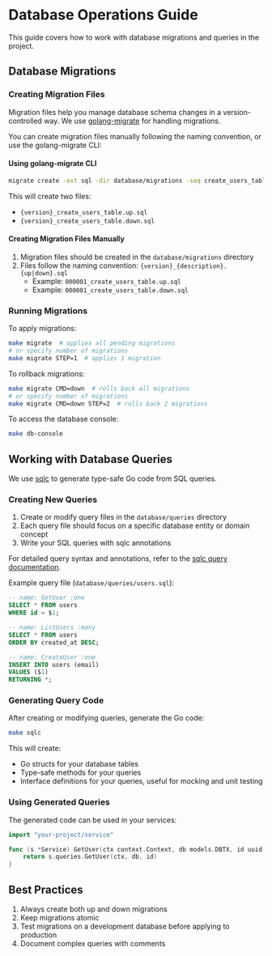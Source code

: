 # Database Operations Guide

This guide covers how to work with database migrations and queries in the project.

## Database Migrations

### Creating Migration Files

Migration files help you manage database schema changes in a version-controlled way. We use [golang-migrate](https://github.com/golang-migrate/migrate) for handling migrations.

You can create migration files manually following the naming convention, or use the golang-migrate CLI:

#### Using golang-migrate CLI

```bash
migrate create -ext sql -dir database/migrations -seq create_users_table
```

This will create two files:

- `{version}_create_users_table.up.sql`
- `{version}_create_users_table.down.sql`

#### Creating Migration Files Manually

1. Migration files should be created in the `database/migrations` directory
2. Files follow the naming convention: `{version}_{description}.{up|down}.sql`
   - Example: `000001_create_users_table.up.sql`
   - Example: `000001_create_users_table.down.sql`

### Running Migrations

To apply migrations:

```bash
make migrate  # applies all pending migrations
# or specify number of migrations
make migrate STEP=1  # applies 1 migration
```

To rollback migrations:

```bash
make migrate CMD=down  # rolls back all migrations
# or specify number of migrations
make migrate CMD=down STEP=2  # rolls back 2 migrations
```

To access the database console:

```bash
make db-console
```

## Working with Database Queries

We use [sqlc](https://sqlc.dev/) to generate type-safe Go code from SQL queries.

### Creating New Queries

1. Create or modify query files in the `database/queries` directory
2. Each query file should focus on a specific database entity or domain concept
3. Write your SQL queries with sqlc annotations

For detailed query syntax and annotations, refer to the [sqlc query documentation](https://docs.sqlc.dev/en/latest/reference/query-syntax.html).

Example query file (`database/queries/users.sql`):

```sql
-- name: GetUser :one
SELECT * FROM users
WHERE id = $1;

-- name: ListUsers :many
SELECT * FROM users
ORDER BY created_at DESC;

-- name: CreateUser :one
INSERT INTO users (email)
VALUES ($1)
RETURNING *;
```

### Generating Query Code

After creating or modifying queries, generate the Go code:

```bash
make sqlc
```

This will create:

- Go structs for your database tables
- Type-safe methods for your queries
- Interface definitions for your queries, useful for mocking and unit testing

### Using Generated Queries

The generated code can be used in your services:

```go
import "your-project/service"

func (s *Service) GetUser(ctx context.Context, db models.DBTX, id uuid.UUID) (models.User, error) {
    return s.queries.GetUser(ctx, db, id)
}
```

## Best Practices

1. Always create both up and down migrations
2. Keep migrations atomic
3. Test migrations on a development database before applying to production
4. Document complex queries with comments
